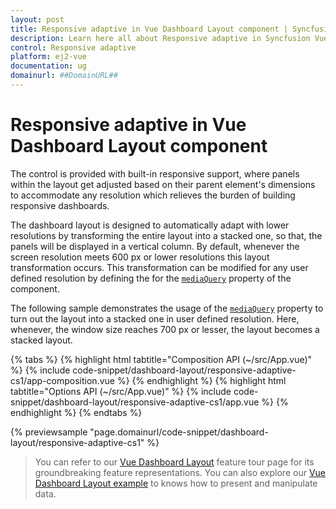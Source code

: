 ```yaml
---
layout: post
title: Responsive adaptive in Vue Dashboard Layout component | Syncfusion
description: Learn here all about Responsive adaptive in Syncfusion Vue Dashboard Layout component of Syncfusion Essential JS 2 and more.
control: Responsive adaptive 
platform: ej2-vue
documentation: ug
domainurl: ##DomainURL##
---
```


# Responsive adaptive in Vue Dashboard Layout component

The control is provided with built-in responsive support, where panels within the layout get adjusted based on their parent element's dimensions to accommodate any resolution which relieves the burden of building responsive dashboards.

The dashboard layout is designed to automatically adapt with lower resolutions by transforming the entire layout into a stacked one, so that, the panels will be displayed in a vertical column. By default, whenever the screen resolution meets 600 px or lower resolutions this layout transformation occurs. This transformation can be modified for any user defined resolution by defining the for the [`mediaQuery`](https://ej2.syncfusion.com/vue/documentation/api/dashboard-layout/#mediaquery) property of the component.

The following sample demonstrates the usage of the [`mediaQuery`](https://ej2.syncfusion.com/vue/documentation/api/dashboard-layout/#mediaquery) property to turn out the layout into a stacked one in user defined resolution. Here, whenever, the window size reaches 700 px or lesser, the layout becomes a stacked layout.

{% tabs %}
{% highlight html tabtitle="Composition API (~/src/App.vue)" %}
{% include code-snippet/dashboard-layout/responsive-adaptive-cs1/app-composition.vue %}
{% endhighlight %}
{% highlight html tabtitle="Options API (~/src/App.vue)" %}
{% include code-snippet/dashboard-layout/responsive-adaptive-cs1/app.vue %}
{% endhighlight %}
{% endtabs %}
        
{% previewsample "page.domainurl/code-snippet/dashboard-layout/responsive-adaptive-cs1" %}

> You can refer to our [Vue Dashboard Layout](https://www.syncfusion.com/vue-ui-components/vue-dashboard-layout) feature tour page for its groundbreaking feature representations. You can also explore our [Vue Dashboard Layout example](https://ej2.syncfusion.com/vue/demos/#/material/dashboard-layout/default.html) to knows how to present and manipulate data.